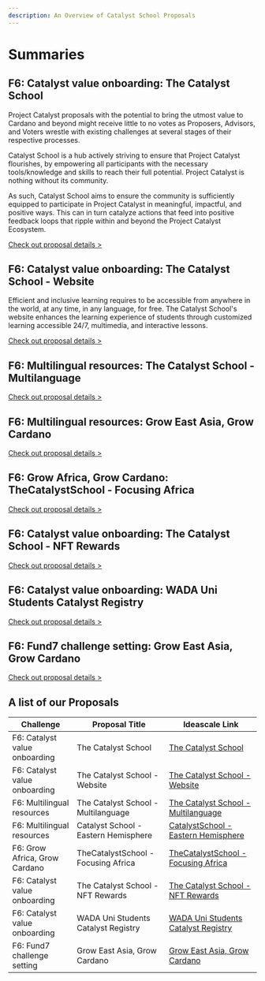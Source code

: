 ```yaml
---
description: An Overview of Catalyst School Proposals
---
```


# Summaries

## F6: Catalyst value onboarding: The Catalyst School

Project Catalyst proposals with the potential to bring the utmost value to Cardano and beyond might receive little to no votes as Proposers, Advisors, and Voters wrestle with existing challenges at several stages of their respective processes.&#x20;

Catalyst School is a hub actively striving to ensure that Project Catalyst flourishes, by empowering all participants with the necessary tools/knowledge and skills to reach their full potential. Project Catalyst is nothing without its community.&#x20;

As such, Catalyst School aims to ensure the community is sufficiently equipped to participate in Project Catalyst in meaningful, impactful, and positive ways. This can in turn catalyze actions that feed into positive feedback loops that ripple within and beyond the Project Catalyst Ecosystem.

[Check out proposal details >](the-catalyst-school.md)

## F6: Catalyst value onboarding: The Catalyst School - Website

Efficient and inclusive learning requires to be accessible from anywhere in the world, at any time, in any language, for free. The Catalyst School's website enhances the learning experience of students through customized learning accessible 24/7, multimedia, and interactive lessons.

[Check out proposal details >](website.md)

## F6: Multilingual resources: The Catalyst School - Multilanguage

[Check out proposal details >](multilanguage.md)

## F6: Multilingual resources: Grow East Asia, Grow Cardano

[Check out proposal details >](grow-east-asia-grow-cardano.md)

## F6: Grow Africa, Grow Cardano: TheCatalystSchool - Focusing Africa

[Check out proposal details >](focusing-africa.md)

## F6: Catalyst value onboarding: The Catalyst School - NFT Rewards

[Check out proposal details >](nft-rewards.md)

## F6: Catalyst value onboarding: WADA Uni Students Catalyst Registry

[Check out proposal details >](wada.md)

## F6: Fund7 challenge setting: Grow East Asia, Grow Cardano

[Check out proposal details >](fund7-challenge.md)

## A list of our Proposals&#x20;

| Challenge                      | Proposal Title                       | Ideascale Link                                                                                                                                                                                                                                                 |
| ------------------------------ | ------------------------------------ | -------------------------------------------------------------------------------------------------------------------------------------------------------------------------------------------------------------------------------------------------------------- |
| F6: Catalyst value onboarding  | The Catalyst School                  | [ ](https://cardano.ideascale.com/a/dtd/The-Catalyst-School/367842-48088/?ltclid=2f6486b7-13e4-4656-b119-3061417f079b)[The Catalyst School](https://cardano.ideascale.com/a/dtd/The-Catalyst-School/367842-48088/?ltclid=2f6486b7-13e4-4656-b119-3061417f079b) |
| F6: Catalyst value onboarding  | The Catalyst School - Website        | [The Catalyst School - Website](https://cardano.ideascale.com/a/dtd/The-Catalyst-School-Website/368885-48088)                                                                                                                                                  |
| F6: Multilingual resources     | The Catalyst School - Multilanguage  | [The Catalyst School - Multilanguage](https://cardano.ideascale.com/a/dtd/The-Catalyst-School-Multilanguage/368887-48088)                                                                                                                                      |
| F6: Multilingual resources     | Catalyst School - Eastern Hemisphere | [CatalystSchool - Eastern Hemisphere](https://cardano.ideascale.com/a/dtd/CatalystSchool-Eastern-Hemisphere/369845-48088)                                                                                                                                      |
| F6: Grow Africa, Grow Cardano  | TheCatalystSchool - Focusing Africa  | [TheCatalystSchool - Focusing Africa](https://cardano.ideascale.com/a/dtd/TheCatalystSchool-Focusing-Africa/368891-48088)                                                                                                                                      |
| F6: Catalyst value onboarding  | The Catalyst School - NFT Rewards    | [The Catalyst School - NFT Rewards](https://cardano.ideascale.com/a/dtd/The-Catalyst-School-NFT-Rewards/368881-48088)                                                                                                                                          |
| F6: Catalyst value onboarding  | WADA Uni Students Catalyst Registry  | [WADA Uni Students Catalyst Registry](https://cardano.ideascale.com/a/dtd/WADA-Uni-Students-Catalyst-Registry/370220-48088)                                                                                                                                    |
| F6: Fund7 challenge setting    | Grow East Asia, Grow Cardano         | [Grow East Asia, Grow Cardano](https://cardano.ideascale.com/a/dtd/Grow-East-Asia-Grow-Cardano/367250-48088)                                                                                                                                                   |
